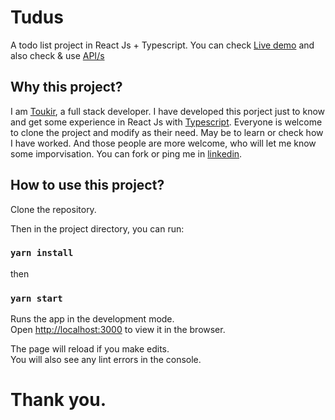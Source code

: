 # Tudus

A todo list project in React Js + Typescript. You can check [Live demo](https://tudus.toukirazad.com/login) and also check & use [API/s](https://api-tudus.toukirazad.com/api/documentation)

## Why this project?
I am [Toukir](https://toukirazad.com/), a full stack developer. I have developed this porject just to know and get some experience in React Js with [Typescript](https://react.dev/learn/typescript). Everyone is welcome to clone the project and modify as their need. May be to learn or check how I have worked. And those people are more welcome, who will let me know some imporvisation. You can fork or ping me in [linkedin](https://www.linkedin.com/in/toukir-26251/). 

## How to use this project?

Clone the repository.

Then in the project directory, you can run:

### `yarn install`

then

### `yarn start`

Runs the app in the development mode.\
Open [http://localhost:3000](http://localhost:3000) to view it in the browser.

The page will reload if you make edits.\
You will also see any lint errors in the console.

# Thank you.


